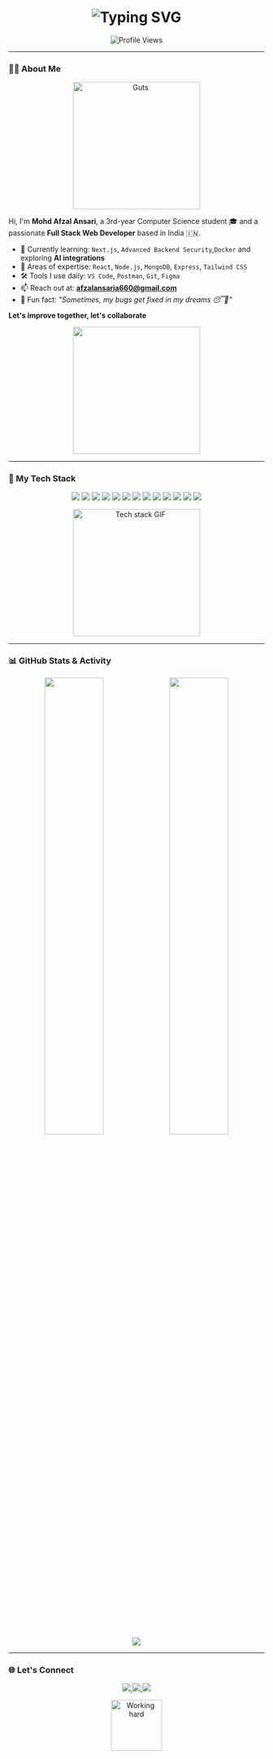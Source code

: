 <h1 align="center">
  <img src="https://readme-typing-svg.herokuapp.com?font=Fira+Code&weight=600&size=24&pause=1000&color=FACC15&center=true&vCenter=true&width=700&lines=Hi+%F0%9F%91%8B,+I'm+Mohd+Afzal+Ansari;A+Passionate+Full+Stack+Developer;React+%7C+Node.js+%7C+MongoDB+Lover;Let's+Build+Something+Great+Together!+🚀" alt="Typing SVG" />
</h1>

<p align="center">
  <img src="https://komarev.com/ghpvc/?username=Afzal1603&style=for-the-badge&color=blueviolet&label=Profile+Views" alt="Profile Views" />
</p>

---

### 👨‍💻 About Me

<p align="center">
  <img src="https://media0.giphy.com/media/v1.Y2lkPTc5MGI3NjExZG12dHN5NGF1Ymg3aXQxMjBmZmp1dmx6bjhtNmkxNXhyY3RyM2M4byZlcD12MV9pbnRlcm5hbF9naWZfYnlfaWQmY3Q9Zw/YnQWBOGVavTFK/giphy.gif" width="250" alt="Guts" />
</p>

Hi, I'm **Mohd Afzal Ansari**, a 3rd-year Computer Science student 🎓 and a passionate **Full Stack Web Developer** based in India 🇮🇳.

- 🌱 Currently learning: `Next.js`, `Advanced Backend Security`,`Docker` and exploring **AI integrations**
- 🧠 Areas of expertise: `React`, `Node.js`, `MongoDB`, `Express`, `Tailwind CSS`
- 🛠️ Tools I use daily: `VS Code`, `Postman`, `Git`,  `Figma`
- 📫 Reach out at: **afzalansaria660@gmail.com**
- 🧩 Fun fact: *"Sometimes, my bugs get fixed in my dreams 😴🐞"*

**Let's improve together, let's collaborate**
<p align="center">
  <img width="250px" height="250px" src="https://media.giphy.com/media/v1.Y2lkPTc5MGI3NjExdXNxdnhta2M0Y2wyMXU4Y2FvOHAwNHZpM2hlNmVhZTlwb3ppNndxMCZlcD12MV9naWZzX3NlYXJjaCZjdD1n/tliXLSkzfq2C4/giphy.gif" />
</p>

---

### 🚀 My Tech Stack

<p align="center">
  <img src="https://img.shields.io/badge/-HTML5-E34F26?style=for-the-badge&logo=html5&logoColor=white" />
  <img src="https://img.shields.io/badge/-CSS3-1572B6?style=for-the-badge&logo=css3&logoColor=white" />
  <img src="https://img.shields.io/badge/-JavaScript-F7DF1E?style=for-the-badge&logo=javascript&logoColor=black" />
  <img src="https://img.shields.io/badge/-React-20232A?style=for-the-badge&logo=react&logoColor=61DAFB" />
  <img src="https://img.shields.io/badge/-Next.js-000000?style=for-the-badge&logo=next.js&logoColor=white" />
  <img src="https://img.shields.io/badge/-Node.js-339933?style=for-the-badge&logo=nodedotjs&logoColor=white" />
  <img src="https://img.shields.io/badge/-Express.js-000000?style=for-the-badge&logo=express&logoColor=white" />
  <img src="https://img.shields.io/badge/-MongoDB-47A248?style=for-the-badge&logo=mongodb&logoColor=white" />
  <img src="https://img.shields.io/badge/-TailwindCSS-06B6D4?style=for-the-badge&logo=tailwindcss&logoColor=white" />
  <img src="https://img.shields.io/badge/-Java-007396?style=for-the-badge&logo=java&logoColor=white" />
  <img src="https://img.shields.io/badge/-Python-3776AB?style=for-the-badge&logo=python&logoColor=white" />
  <img src="https://img.shields.io/badge/-Git-F05032?style=for-the-badge&logo=git&logoColor=white" />
  <img src="https://img.shields.io/badge/-GitHub-181717?style=for-the-badge&logo=github&logoColor=white" />
</p>

<p align="center">
  <img src="https://media0.giphy.com/media/v1.Y2lkPTc5MGI3NjExdDB5NDJhcGxtZWl4dzg2b3poMHFpNHBxaTRoY2J0YWxjODk2enY1MiZlcD12MV9pbnRlcm5hbF9naWZfYnlfaWQmY3Q9Zw/ADyQEh474eu0o/giphy.gif" width="250" alt="Tech stack GIF" />
</p>

---

### 📊 GitHub Stats & Activity

<p align="center">
  <img width="48%" src="https://github-readme-stats.vercel.app/api?username=Afzal1603&show_icons=true&theme=radical&hide_border=true" />
  <img width="48%" src="https://streak-stats.demolab.com?user=Afzal1603&theme=radical&hide_border=true" />
</p>

<p align="center">
  <img src="https://github-readme-activity-graph.vercel.app/graph?username=Afzal1603&theme=react-dark&hide_border=true" />
</p>


---

### 🌐 Let's Connect

<p align="center">
  <a href="mailto:afzalansaria660@gmail.com">
    <img src="https://img.shields.io/badge/Gmail-EA4335?style=for-the-badge&logo=gmail&logoColor=white" />
  </a>
  <a href="https://linkedin.com/in/mohdafzalansari/">
    <img src="https://img.shields.io/badge/LinkedIn-0077B5?style=for-the-badge&logo=linkedin&logoColor=white" />
  </a>
  <a href="https://portfolio-ingenium.netlify.app">
    <img  src="https://img.shields.io/badge/Portfolio-111827?style=for-the-badge&logo=vercel&logoColor=white" />
  </a>
</p>

<p align="center">
  <img width="100px" height="100px" src="https://media.giphy.com/media/v1.Y2lkPWVjZjA1ZTQ3YXZiMTI0eW5wajYyaTh4N3RsNG1pNDRlZDlzNTBuYXA0ZzJvMndrZSZlcD12MV9naWZzX3NlYXJjaCZjdD1n/1Q6K09gcxYWcUxxraT/giphy.gif" width="300" alt="Working hard" />
</p>
